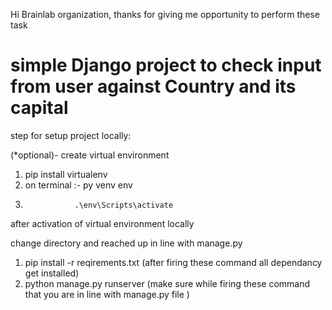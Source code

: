 Hi Brainlab organization,
thanks for giving me opportunity to perform these task
# simple Django project to check input from user against Country and its capital

step for setup project locally:

(*optional)- create virtual environment 
1. pip install virtualenv
2. on terminal :- py venv env
3.                .\env\Scripts\activate
 after activation of virtual environment locally

change directory and reached up in line with manage.py 
1. pip install -r reqirements.txt       (after firing these command all dependancy get installed)
2. python manage.py runserver           (make sure while firing these command that you are in line with manage.py file )